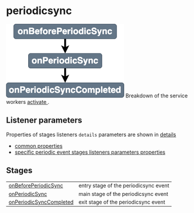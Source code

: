 # periodicsync

![Stages for the sync event](../images/periodicsyncstages.png)
Breakdown of the service workers [activate ](https://developer.mozilla.org/en-US/docs/Web/API/PeriodicSyncEvent). 

## Listener parameters
Properties of stages listeners `details` parameters are shown in [details](../details.md)
- [common properties](../details.md#all-events-properties)
- [specific periodic event stages listeners parameters properties](../details.md#periodicsync-events-specific-properties)

## Stages
|||
|--|--|
[onBeforePeriodicSync](../stages/onBeforePeriodicSync.md) | entry stage of the periodicsync event 
[onPeriodicSync](../stages/onPeriodicSync.md) | main stage of the periodicsync event 
[onPeriodicSyncCompleted](../stages/onPeriodicSyncCompleted.md) | exit stage of the periodicsync event 